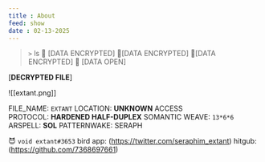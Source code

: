 ```yaml
---
title : About
feed: show
date : 02-13-2025
---
```


> `>` ls
📁 [DATA ENCRYPTED] 📁[DATA ENCRYPTED] 📁[DATA ENCRYPTED] 📁 [DATA OPEN]

[__DECRYPTED FILE__]

![[extant.png]]

FILE_NAME: `EXTANT`
LOCATION: __UNKNOWN__
ACCESS PROTOCOL: __HARDENED HALF-DUPLEX__
SOMANTIC WEAVE: `13*6*6`
ARSPELL: __SOL__
PATTERNWAKE: SERAPH

😈 `void extant#3653`
bird app: (https://twitter.com/seraphim_extant)
hitgub: (https://github.com/7368697661)


